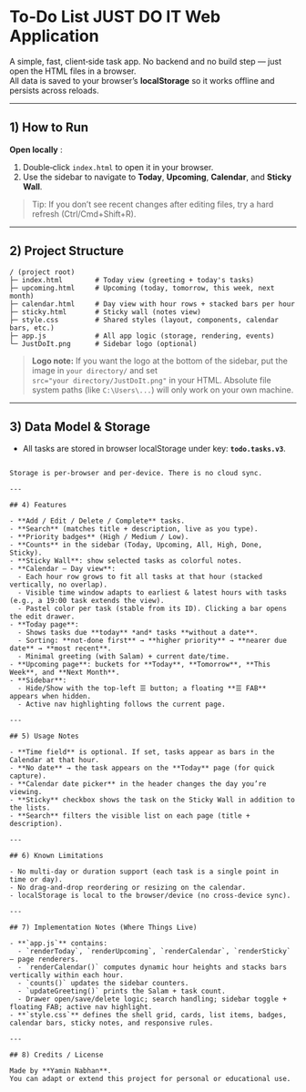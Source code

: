 # To‑Do List JUST DO IT Web Application

A simple, fast, client‑side task app. No backend and no build step — just open the HTML files in a browser.  
All data is saved to your browser’s **localStorage** so it works offline and persists across reloads.

---

## 1) How to Run

**Open locally** :

1. Double‑click `index.html` to open it in your browser.
2. Use the sidebar to navigate to **Today**, **Upcoming**, **Calendar**, and **Sticky Wall**.

> Tip: If you don’t see recent changes after editing files, try a hard refresh (Ctrl/Cmd+Shift+R).

---

## 2) Project Structure

```
/ (project root)
├─ index.html        # Today view (greeting + today's tasks)
├─ upcoming.html     # Upcoming (today, tomorrow, this week, next month)
├─ calendar.html     # Day view with hour rows + stacked bars per hour
├─ sticky.html       # Sticky wall (notes view)
├─ style.css         # Shared styles (layout, components, calendar bars, etc.)
├─ app.js            # All app logic (storage, rendering, events)
└─ JustDoIt.png      # Sidebar logo (optional)
```

> **Logo note:** If you want the logo at the bottom of the sidebar, put the image in `your directory/` and set  
> `src="your directory/JustDoIt.png"` in your HTML. Absolute file system paths (like `C:\Users\...`) will only work on your own machine.

---

## 3) Data Model & Storage

- All tasks are stored in browser localStorage under key: **`todo.tasks.v3`**.

```

Storage is per‑browser and per‑device. There is no cloud sync.

---

## 4) Features

- **Add / Edit / Delete / Complete** tasks.
- **Search** (matches title + description, live as you type).
- **Priority badges** (High / Medium / Low).
- **Counts** in the sidebar (Today, Upcoming, All, High, Done, Sticky).
- **Sticky Wall**: show selected tasks as colorful notes.
- **Calendar – Day view**:
  - Each hour row grows to fit all tasks at that hour (stacked vertically, no overlap).
  - Visible time window adapts to earliest & latest hours with tasks (e.g., a 19:00 task extends the view).
  - Pastel color per task (stable from its ID). Clicking a bar opens the edit drawer.
- **Today page**:
  - Shows tasks due **today** *and* tasks **without a date**.
  - Sorting: **not‑done first** → **higher priority** → **nearer due date** → **most recent**.
  - Minimal greeting (with Salam) + current date/time.
- **Upcoming page**: buckets for **Today**, **Tomorrow**, **This Week**, and **Next Month**.
- **Sidebar**:
  - Hide/Show with the top‑left ☰ button; a floating **☰ FAB** appears when hidden.
  - Active nav highlighting follows the current page.

---

## 5) Usage Notes

- **Time field** is optional. If set, tasks appear as bars in the Calendar at that hour.
- **No date** → the task appears on the **Today** page (for quick capture).
- **Calendar date picker** in the header changes the day you’re viewing.
- **Sticky** checkbox shows the task on the Sticky Wall in addition to the lists.
- **Search** filters the visible list on each page (title + description).

---

## 6) Known Limitations

- No multi‑day or duration support (each task is a single point in time or day).
- No drag‑and‑drop reordering or resizing on the calendar.
- localStorage is local to the browser/device (no cross‑device sync).

---

## 7) Implementation Notes (Where Things Live)

- **`app.js`** contains:
  - `renderToday`, `renderUpcoming`, `renderCalendar`, `renderSticky` — page renderers.
  - `renderCalendar()` computes dynamic hour heights and stacks bars vertically within each hour.
  - `counts()` updates the sidebar counters.
  - `updateGreeting()` prints the Salam + task count.
  - Drawer open/save/delete logic; search handling; sidebar toggle + floating FAB; active nav highlight.
- **`style.css`** defines the shell grid, cards, list items, badges, calendar bars, sticky notes, and responsive rules.

---

## 8) Credits / License

Made by **Yamin Nabhan**.  
You can adapt or extend this project for personal or educational use.
